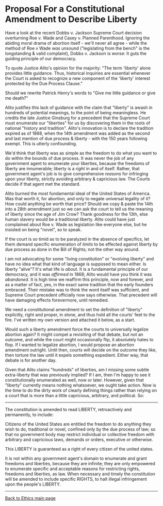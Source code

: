 # Proposal For a Constitutional Amendment to Describe Liberty

Have a look at the recent Dobbs v. Jackson Supreme Court decision overturning Roe v. Wade and Casey v. Planned Parenthood. Ignoring the abiding moral drama of abortion itself - we'll never all agree - while the method of Roe v Wade *was* unsound ("legislating from the bench" is the longstanding & valid complaint), Dobbs v. Jackson is worse: It guts the guiding principle of our democracy.

To quote Justice Alito's opinion for the majority: "The term 'liberty' alone provides little guidance. Thus, historical inquiries are essential whenever the Court is asked to recognize a new component of the 'liberty' interest protected by the Due Process Clause."

Should we rewrite Patrick Henry's words to "Give me little guidance or give me death?"

Alito justifies this lack of guidance with the claim that "liberty" is awash in hundreds of potential meanings, to the point of being meaningless. He credits the late Justice Ginsburg for a precedent that the Supreme Court must enumerate our "liberties" for us by discovering them in the roots of national "history and tradition". Alito's innovation is to declare the tradition expired as of 1868, when the 14th amendment was added as the second and last mention of due process & liberty - with the 150 years following exempt. This is utterly confounding.

We'd think that liberty was as simple as the freedom to do what you want to do within the bounds of due process. It was never the job of any government agent to enumerate your liberties, because the freedoms of liberty are innumerable; liberty is a *right* in and of itself. Rather, that government agent's job is to give comprehensive *reasons* for infringing upon your liberty, strictly avoiding arbitrary & capricious law. The Courts decide if that agent met the standard.

Alito burned the most fundamental ideal of the United States of America. Was that worth it, for abortion, and only to negate universal legality of it? How could anything be worth that price? Should we copy & paste the 14th into a 28th amendment just so we can ask the court to tell us the meaning of liberty since the age of Jim Crow? Thank goodness for the 13th, else human slavery would be a traditional liberty. Alito could have just complained about Roe v. Wade as legislation like everyone else, but he insisted on being "novel", so to speak.

If the court is so timid as to be paralyzed in the absence of specifics, let them demand specific enumeration of *limits* to be effected against liberty by due process as done in the Bill of Rights; not the other way around.

I am not advocating for some "living constitution" or "evolving liberty" and have no idea what that kind of language is supposed to mean either. Is liberty "alive"? It's what life is *about*. It is a fundamental principle of our democracy, and it was *affirmed* in 1868; Alito would have you think it was *abandoned*. It is high time we reaffirm this principle, now and forever, and as a matter of fact, yes, in the exact same tradition that the early founders embraced. Their mistake was to think the word itself was sufficient, and Supreme Court precedent officially now says otherwise. That precedent will have damaging effects forevermore, until remedied.

We need a constitutional amendment to set the definition of "liberty" explicitly, right and proper, in stone, and thus hold all the courts' feet to the fire. I've written my own version and attached it below, as a start.

Would such a liberty amendment force the courts to universally legalize abortion again? It might compel a revisiting of that debate, but not an outcome, and while the court might occasionally flip, it absolutely hates to flop. If I wanted to legalize abortion, I would propose an abortion amendment outright. Until then, courts will decide on the outcome they like, then torture the law until it expels something expedient. Either way, that debate is for another day.

Given that Alito claims "hundreds" of liberties, am I missing some subtle extra-liberty that was previously implied? If I am, then I'm happy to see it constitutionally enumerated as well, now or later. However, given that "liberty" currently means nothing whatsoever, we ought take action. Now is the time to do the dirty work of clearly defining things rather than relying on a court that is more than a little capricious, arbitrary, and political. So:

--------------------------------------------------------

The constitution is amended to read LIBERTY, retroactively and permanently, to include:

Citizens of the United States are entitled the freedom to do anything they wish to do, traditional or novel, confined only by the due process of law; so that no government body may restrict individual or collective freedom with arbitrary and capricious laws, demands or orders, executive or otherwise.

This LIBERTY is guaranteed as a right of every citizen of the united states.

It is not within any government agent's domain to enumerate and grant freedoms and liberties, because they are infinite; they are only empowered to enumerate specific and acceptable reasons for restricting rights, freedoms and liberties, as law. When necessary and timely the constitution will be amended to include specific RIGHTS, to halt illegal infringement upon the people's LIBERTY.

--------------------------------------------------------

[Back to Ethics main page](./README.md)
